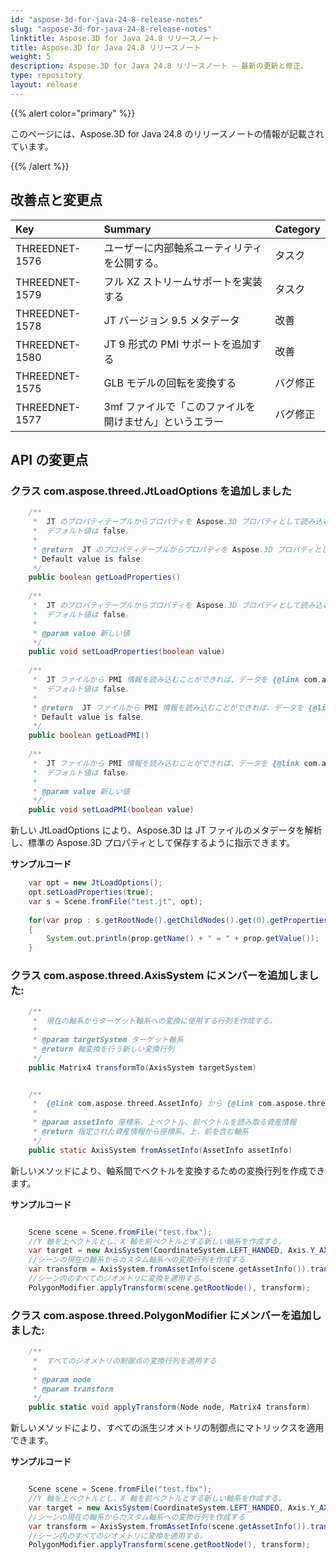```yaml
---
id: "aspose-3d-for-java-24-8-release-notes"
slug: "aspose-3d-for-java-24-8-release-notes"
linktitle: Aspose.3D for Java 24.8 リリースノート
title: Aspose.3D for Java 24.8 リリースノート
weight: 5
description: Aspose.3D for Java 24.8 リリースノート – 最新の更新と修正。
type: repository
layout: release
---
```


{{% alert color="primary" %}}

このページには、Aspose.3D for Java 24.8 のリリースノートの情報が記載されています。

{{% /alert %}}
## **改善点と変更点**

|**Key**|**Summary**|**Category**|
| :- | :- | :- |
| THREEDNET-1576 | ユーザーに内部軸系ユーティリティを公開する。 | タスク |
| THREEDNET-1579 | フル XZ ストリームサポートを実装する | タスク |
| THREEDNET-1578 | JT バージョン 9.5 メタデータ | 改善 |
| THREEDNET-1580 | JT 9 形式の PMI サポートを追加する | 改善 |
| THREEDNET-1575 | GLB モデルの回転を変換する | バグ修正 |
| THREEDNET-1577 | 3mf ファイルで「このファイルを開けません」というエラー | バグ修正 |

## API の変更点 ##

### クラス **com.aspose.threed.JtLoadOptions** を追加しました


```java
    /**
     *  JT のプロパティテーブルからプロパティを Aspose.3D プロパティとして読み込む。
     *  デフォルト値は false。
     *
     * @return  JT のプロパティテーブルからプロパティを Aspose.3D プロパティとして読み込む。 
     * Default value is false.
     */
    public boolean getLoadProperties()
    
    /**
     *  JT のプロパティテーブルからプロパティを Aspose.3D プロパティとして読み込む。
     *  デフォルト値は false。
     *
     * @param value 新しい値
     */
    public void setLoadProperties(boolean value)
    
    /**
     *  JT ファイルから PMI 情報を読み込むことができれば、データを {@link com.aspose.threed.Scene#getAssetInfo} の "PMI" プロパティとして保存する。
     *  デフォルト値は false。
     *
     * @return  JT ファイルから PMI 情報を読み込むことができれば、データを {@link com.aspose.threed.Scene#getAssetInfo} の "PMI" プロパティとして保存する。
     * Default value is false.
     */
    public boolean getLoadPMI()
    
    /**
     *  JT ファイルから PMI 情報を読み込むことができれば、データを {@link com.aspose.threed.Scene#getAssetInfo} の "PMI" プロパティとして保存する。
     *  デフォルト値は false。
     *
     * @param value 新しい値
     */
    public void setLoadPMI(boolean value)
```

新しい JtLoadOptions により、Aspose.3D は JT ファイルのメタデータを解析し、標準の Aspose.3D プロパティとして保存するように指示できます。

**サンプルコード**

```java
    var opt = new JtLoadOptions();
    opt.setLoadProperties(true);
    var s = Scene.fromFile("test.jt", opt);
    
    for(var prop : s.getRootNode().getChildNodes().get(0).getProperties())
    {
        System.out.println(prop.getName() + " = " + prop.getValue());
    }
```


### クラス **com.aspose.threed.AxisSystem** にメンバーを追加しました:

```java
    /**
     *  現在の軸系からターゲット軸系への変換に使用する行列を作成する。
     *
     * @param targetSystem ターゲット軸系
     * @return 軸変換を行う新しい変換行列
     */
    public Matrix4 transformTo(AxisSystem targetSystem)


    /**
     *  {@link com.aspose.threed.AssetInfo} から {@link com.aspose.threed.AxisSystem} を作成する
     *
     * @param assetInfo 座標系、上ベクトル、前ベクトルを読み取る資産情報
     * @return 指定された資産情報から座標系、上、前を含む軸系
     */
    public static AxisSystem fromAssetInfo(AssetInfo assetInfo)
```

新しいメソッドにより、軸系間でベクトルを変換するための変換行列を作成できます。

**サンプルコード**

```java

    Scene scene = Scene.fromFile("test.fbx");
    //Y 軸を上ベクトルとし、X 軸を前ベクトルとする新しい軸系を作成する。
    var target = new AxisSystem(CoordinateSystem.LEFT_HANDED, Axis.Y_AXIS, Axis.X_AXIS);
    //シーンの現在の軸系からカスタム軸系への変換行列を作成する
    var transform = AxisSystem.fromAssetInfo(scene.getAssetInfo()).transformTo(target);
    //シーン内のすべてのジオメトリに変換を適用する。
    PolygonModifier.applyTransform(scene.getRootNode(), transform);
```



### クラス **com.aspose.threed.PolygonModifier** にメンバーを追加しました:

```csharp
    /**
     *  すべてのジオメトリの制御点の変換行列を適用する
     *
     * @param node 
     * @param transform 
     */
    public static void applyTransform(Node node, Matrix4 transform)
```

新しいメソッドにより、すべての派生ジオメトリの制御点にマトリックスを適用できます。

**サンプルコード**

```java

    Scene scene = Scene.fromFile("test.fbx");
    //Y 軸を上ベクトルとし、X 軸を前ベクトルとする新しい軸系を作成する。
    var target = new AxisSystem(CoordinateSystem.LEFT_HANDED, Axis.Y_AXIS, Axis.X_AXIS);
    //シーンの現在の軸系からカスタム軸系への変換行列を作成する
    var transform = AxisSystem.fromAssetInfo(scene.getAssetInfo()).transformTo(target);
    //シーン内のすべてのジオメトリに変換を適用する。
    PolygonModifier.applyTransform(scene.getRootNode(), transform);
```